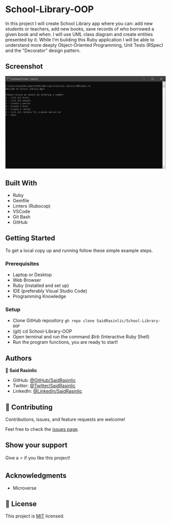 # School-Library-OOP

In this project I will create School Library app where you can: add new students or teachers, add new books, save records of who borrowed a given book and when. I will use UML class diagram and create entities presented by it. While I'm building this Ruby application I will be able to understand more deeply Object-Oriented Programming, Unit Tests (RSpec) and the "Decorator" design pattern.


## Screenshot

![Desktop Snapshot](./assets/images/School-Library-OOP.png)


## Built With

- Ruby
- Gemfile
- Linters (Rubocop)
- VSCode
- Git Bash
- GitHub

## Getting Started

To get a local copy up and running follow these simple example steps.

### Prerequisites

- Laptop or Desktop
- Web Browser
- Ruby (installed and set up)
- IDE (preferably Visual Studio Code)
- Programming Knowledge

### Setup

- Clone GitHub repository `gh repo clone SaidRasinlic/School-Library-OOP`
- (git) cd School-Library-OOP
- Open terminal and run the command *_$irb_* (Interactive Ruby Shell)
- Run the program functions, you are ready to start!


## Authors

👤 **Said Rasinlic**

- GitHub: [@GitHub/SaidRasinlic](https://github.com/SaidRasinlic)
- Twitter: [@Twitter/SaidRasinlic](https://twitter.com/SaidRasinlic)
- LinkedIn: [@LinkedIn/SaidRasinlic](https://www.linkedin.com/in/SaidRasinlic)


## 🤝 Contributing

Contributions, issues, and feature requests are welcome!

Feel free to check the [issues page](../../issues/).

## Show your support

Give a ⭐️ if you like this project!

## Acknowledgments

- Microverse 

## 📝 License

This project is [MIT](LICENSE) licensed.
